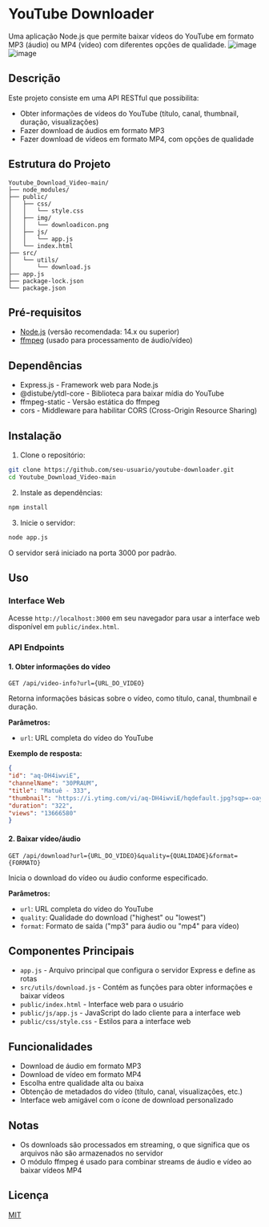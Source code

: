 # YouTube Downloader

Uma aplicação Node.js que permite baixar vídeos do YouTube em formato MP3 (áudio) ou MP4 (vídeo) com diferentes opções de qualidade.
![image](https://github.com/user-attachments/assets/966a9d11-97a6-4032-a28d-2d5ad5472728)
![image](https://github.com/user-attachments/assets/b0e7a783-10d1-4844-a9f9-88e24fde5289)



## Descrição

Este projeto consiste em uma API RESTful que possibilita:
- Obter informações de vídeos do YouTube (título, canal, thumbnail, duração, visualizações)
- Fazer download de áudios em formato MP3
- Fazer download de vídeos em formato MP4, com opções de qualidade

## Estrutura do Projeto

```
Youtube_Download_Video-main/
├── node_modules/
├── public/
│   ├── css/
│   │   └── style.css
│   ├── img/
│   │   └── downloadicon.png
│   ├── js/
│   │   └── app.js
│   └── index.html
├── src/
│   └── utils/
│       └── download.js
├── app.js
├── package-lock.json
└── package.json
```

## Pré-requisitos

- [Node.js](https://nodejs.org/) (versão recomendada: 14.x ou superior)
- [ffmpeg](https://ffmpeg.org/) (usado para processamento de áudio/vídeo)

## Dependências

- Express.js - Framework web para Node.js
- @distube/ytdl-core - Biblioteca para baixar mídia do YouTube
- ffmpeg-static - Versão estática do ffmpeg
- cors - Middleware para habilitar CORS (Cross-Origin Resource Sharing)

## Instalação

1. Clone o repositório:
```bash
git clone https://github.com/seu-usuario/youtube-downloader.git
cd Youtube_Download_Video-main
```

2. Instale as dependências:
```bash
npm install
```

3. Inicie o servidor:
```bash
node app.js
```

O servidor será iniciado na porta 3000 por padrão.

## Uso

### Interface Web
Acesse `http://localhost:3000` em seu navegador para usar a interface web disponível em `public/index.html`.

### API Endpoints

#### 1. Obter informações do vídeo
```
GET /api/video-info?url={URL_DO_VIDEO}
```
Retorna informações básicas sobre o vídeo, como título, canal, thumbnail e duração.

**Parâmetros:**
- `url`: URL completa do vídeo do YouTube

**Exemplo de resposta:**
```json
{
"id": "aq-DH4iwviE",
"channelName": "30PRAUM",
"title": "Matuê - 333",
"thumbnail": "https://i.ytimg.com/vi/aq-DH4iwviE/hqdefault.jpg?sqp=-oaymwEcCPYBEIoBSFXyq4qpAw4IARUAAIhCGAFwAcABBg==&rs=AOn4CLDCuMqle-MUG_NfWi7UzetqZDV5wQ",
"duration": "322",
"views": "13666580"
}
```

#### 2. Baixar vídeo/áudio
```
GET /api/download?url={URL_DO_VIDEO}&quality={QUALIDADE}&format={FORMATO}
```
Inicia o download do vídeo ou áudio conforme especificado.

**Parâmetros:**
- `url`: URL completa do vídeo do YouTube
- `quality`: Qualidade do download ("highest" ou "lowest")
- `format`: Formato de saída ("mp3" para áudio ou "mp4" para vídeo)

## Componentes Principais

- `app.js` - Arquivo principal que configura o servidor Express e define as rotas
- `src/utils/download.js` - Contém as funções para obter informações e baixar vídeos
- `public/index.html` - Interface web para o usuário
- `public/js/app.js` - JavaScript do lado cliente para a interface web
- `public/css/style.css` - Estilos para a interface web

## Funcionalidades

- Download de áudio em formato MP3
- Download de vídeo em formato MP4
- Escolha entre qualidade alta ou baixa
- Obtenção de metadados do vídeo (título, canal, visualizações, etc.)
- Interface web amigável com o ícone de download personalizado

## Notas

- Os downloads são processados em streaming, o que significa que os arquivos não são armazenados no servidor
- O módulo ffmpeg é usado para combinar streams de áudio e vídeo ao baixar vídeos MP4

## Licença

[MIT](LICENSE)
